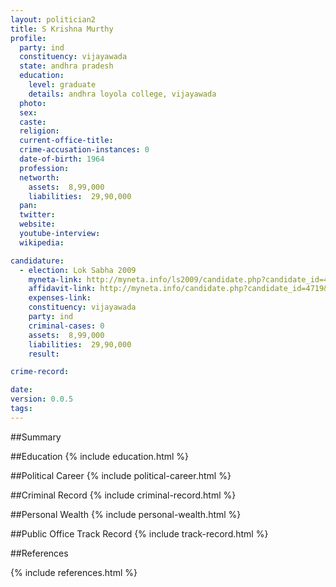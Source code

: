 ```yaml
---
layout: politician2
title: S Krishna Murthy
profile: 
  party: ind
  constituency: vijayawada
  state: andhra pradesh
  education: 
    level: graduate
    details: andhra loyola college, vijayawada
  photo: 
  sex: 
  caste: 
  religion: 
  current-office-title: 
  crime-accusation-instances: 0
  date-of-birth: 1964
  profession: 
  networth: 
    assets:  8,99,000
    liabilities:  29,90,000
  pan: 
  twitter: 
  website: 
  youtube-interview: 
  wikipedia: 

candidature: 
  - election: Lok Sabha 2009
    myneta-link: http://myneta.info/ls2009/candidate.php?candidate_id=4719
    affidavit-link: http://myneta.info/candidate.php?candidate_id=4719&scan=original
    expenses-link: 
    constituency: vijayawada 
    party: ind
    criminal-cases: 0
    assets:  8,99,000
    liabilities:  29,90,000
    result:  

crime-record: 

date: 
version: 0.0.5
tags: 
---
```

##Summary


##Education
{% include education.html %}


##Political Career
{% include political-career.html %}


##Criminal Record
{% include criminal-record.html %}


##Personal Wealth
{% include personal-wealth.html %}


##Public Office Track Record
{% include track-record.html %}


##References


{% include references.html %}